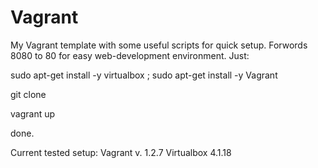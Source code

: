 Vagrant
=======

My Vagrant template with some useful scripts for quick setup.
Forwords 8080 to 80 for easy web-development environment.
Just: 

sudo apt-get install -y virtualbox  ; sudo apt-get install -y Vagrant

git clone 

vagrant up

done.

Current tested setup:
Vagrant v. 1.2.7
Virtualbox 4.1.18  
